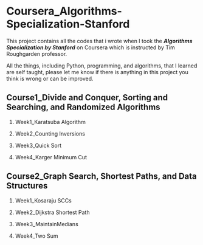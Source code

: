 # Coursera_Algorithms-Specialization-Stanford

This project contains all the codes that i wrote when I took the ***Algorithms Specialization by Stanford*** on Coursera which is instructed by Tim Roughgarden professor.

All the things, including Python, programming, and algorithms, that I learned are self taught, please let me know if there is anything in this project you think is wrong or can be improved.


## Course1_Divide and Conquer, Sorting and Searching, and Randomized Algorithms

1. Week1_Karatsuba Algorithm

2. Week2_Counting Inversions

3. Week3_Quick Sort

4. Week4_Karger Minimum Cut


## Course2_Graph Search, Shortest Paths, and Data Structures

1. Week1_Kosaraju SCCs

2. Week2_Dijkstra Shortest Path

3. Week3_MaintainMedians

4. Week4_Two Sum
